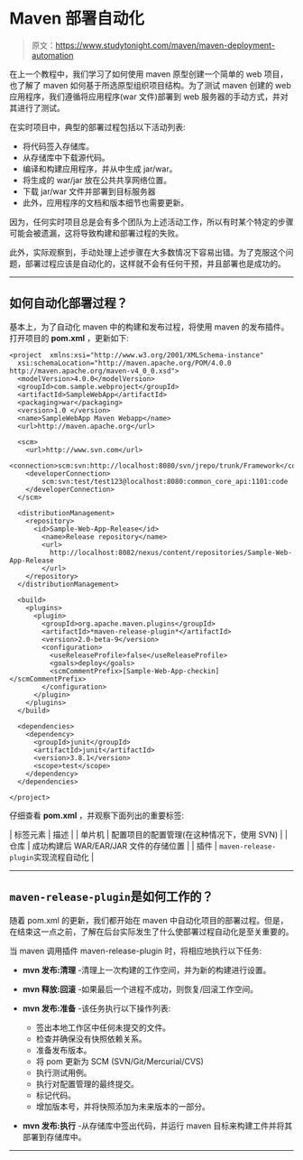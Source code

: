 # Maven 部署自动化

> 原文：<https://www.studytonight.com/maven/maven-deployment-automation>

在上一个教程中，我们学习了如何使用 maven 原型创建一个简单的 web 项目，也了解了 maven 如何基于所选原型组织项目结构。为了测试 maven 创建的 web 应用程序，我们遵循将应用程序(war 文件)部署到 web 服务器的手动方式，并对其进行了测试。

在实时项目中，典型的部署过程包括以下活动列表:

*   将代码签入存储库。
*   从存储库中下载源代码。
*   编译和构建应用程序，并从中生成 jar/war。
*   将生成的 war/jar 放在公共共享网络位置。
*   下载 jar/war 文件并部署到目标服务器
*   此外，应用程序的文档和版本细节也需要更新。

因为，任何实时项目总是会有多个团队为上述活动工作，所以有时某个特定的步骤可能会被遗漏，这将导致构建和部署过程的失败。

此外，实际观察到，手动处理上述步骤在大多数情况下容易出错。为了克服这个问题，部署过程应该是自动化的，这样就不会有任何干预，并且部署也是成功的。

* * *

## 如何自动化部署过程？

基本上，为了自动化 maven 中的构建和发布过程，将使用 maven 的发布插件。打开项目的 **pom.xml** ，更新如下:

```
<project  xmlns:xsi="http://www.w3.org/2001/XMLSchema-instance"
  xsi:schemaLocation="http://maven.apache.org/POM/4.0.0 http://maven.apache.org/maven-v4_0_0.xsd">
  <modelVersion>4.0.0</modelVersion>
  <groupId>com.sample.webproject</groupId>
  <artifactId>SampleWebApp</artifactId>
  <packaging>war</packaging>
  <version>1.0 </version>
  <name>SampleWebApp Maven Webapp</name>
  <url>http://maven.apache.org</url>

  <scm>
    <url>http://www.svn.com</url>
    <connection>scm:svn:http://localhost:8080/svn/jrepo/trunk/Framework</connection>
    <developerConnection>
     	scm:svn:test/test123@localhost:8080:common_core_api:1101:code
    </developerConnection>
  </scm>

  <distributionManagement>
    <repository>
      <id>Sample-Web-App-Release</id>
        <name>Release repository</name>
        <url>
          http://localhost:8082/nexus/content/repositories/Sample-Web-App-Release
        </url>
    </repository>
  </distributionManagement>

  <build>
    <plugins>
      <plugin>
        <groupId>org.apache.maven.plugins</groupId>
        <artifactId>*maven-release-plugin*</artifactId>
        <version>2.0-beta-9</version>
        <configuration>
          <useReleaseProfile>false</useReleaseProfile>
          <goals>deploy</goals>
          <scmCommentPrefix>[Sample-Web-App-checkin]</scmCommentPrefix>
        </configuration>
      </plugin>
    </plugins>
  </build>

  <dependencies>
    <dependency>
      <groupId>junit</groupId>
      <artifactId>junit</artifactId>
      <version>3.8.1</version>
      <scope>test</scope>
    </dependency>
  </dependencies>

</project>
```

仔细查看 **pom.xml** ，并观察下面列出的重要标签:

| 标签元素 | 描述 |
| 单片机 | 配置项目的配置管理(在这种情况下，使用 SVN) |
| 仓库 | 成功构建后 WAR/EAR/JAR 文件的存储位置 |
| 插件 | `maven-release-plugin`实现流程自动化 |

* * *

## `maven-release-plugin`是如何工作的？

随着 pom.xml 的更新，我们都开始在 maven 中自动化项目的部署过程。但是，在结束这一点之前，了解在后台实际发生了什么使部署过程自动化是至关重要的。

当 maven 调用插件 maven-release-plugin 时，将相应地执行以下任务:

*   **mvn 发布:清理** -清理上一次构建的工作空间，并为新的构建进行设置。
*   **mvn 释放:回滚** -如果最后一个进程不成功，则恢复/回滚工作空间。
*   **mvn 发布:准备** -该任务执行以下操作列表:

    *   签出本地工作区中任何未提交的文件。
    *   检查并确保没有快照依赖关系。
    *   准备发布版本。
    *   将 pom 更新为 SCM (SVN/Git/Mercurial/CVS)
    *   执行测试用例。
    *   执行对配置管理的最终提交。
    *   标记代码。
    *   增加版本号，并将快照添加为未来版本的一部分。
*   **mvn 发布:执行** -从存储库中签出代码，并运行 maven 目标来构建工件并将其部署到存储库中。

* * *